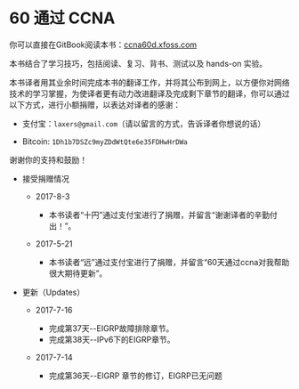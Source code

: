 60 通过 CCNA
=======

你可以直接在GitBook阅读本书：[ccna60d.xfoss.com](https://ccna60d.xfoss.com/)

本书结合了学习技巧，包括阅读、复习、背书、测试以及 hands-on 实验。

本书译者用其业余时间完成本书的翻译工作，并将其公布到网上，以方便你对网络技术的学习掌握，为使译者更有动力改进翻译及完成剩下章节的翻译，你可以通过以下方式，进行小额捐赠，以表达对译者的感谢：

- 支付宝：`laxers@gmail.com`（请以留言的方式，告诉译者你想说的话）

- Bitcoin: `1Dh1b7DSZc9myZDdWtQte6e35FDHwHrDWa`


谢谢你的支持和鼓励！

+ 接受捐赠情况

    + 2017-8-3

        - 本书读者“十円”通过支付宝进行了捐赠，并留言“谢谢译者的辛勤付出！”。

    + 2017-5-21

        - 本书读者“远”通过支付宝进行了捐赠，并留言“60天通过ccna对我帮助很大期待更新”。

+ 更新（Updates）

    + 2017-7-16

        - 完成第37天--EIGRP故障排除章节。
        - 完成第38天--IPv6下的EIGRP章节。

    + 2017-7-14

        - 完成第36天--EIGRP 章节的修订，EIGRP已无问题
